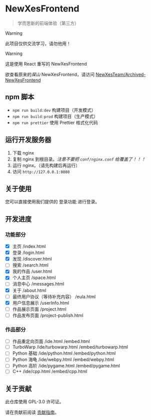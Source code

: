 # NewXesFrontend

> 学而思新的前端体验（第三方）

> [!WARNING]
> 此项目仅供交流学习，请勿他用！

> [!WARNING]
> 这是使用 React 重写的 NewXesFrontend
>
> 欲查看原来的*屎山* NewXesFrontend，请访问 [NewXesTeam/Archived-NewXesFrontend](https://github/NewXesTeam/Archived-NewXesFrontend)

## npm 脚本

- `npm run build:dev` 构建项目（开发模式）
- `npm run build:prod` 构建项目（生产模式）
- `npm run prettier` 使用 Prettier 格式化代码

## 运行开发服务器

1. 下载 nginx
2. 复制 nginx 到根目录。_注意不要把 `conf/nginx.conf` 给覆盖了！！！_
3. 运行 nginx。（请先构建后再运行）
4. 访问 `http://127.0.0.1:8080`

## 关于使用

您可以直接使用我们提供的 登录功能 进行登录。

## 开发进度

### 功能部分

- [x] 主页 /index.html
- [x] 登录 /login.html
- [x] 发现 /discover.html
- [ ] 搜索 /search.html
- [x] 我的作品 /user.html
- [x] 个人主页 /space.html
- [ ] 消息中心 /messages.html
- [x] 关于 /about.html
- [ ] 最终用户协议（等待补充内容） /eula.html
- [x] 用户信息展示 /userInfo.html
- [ ] 作品展示页面 /project.html
- [ ] 作品发布页面 /project-publish.html

### 作品部分

- [ ] 作品重定向页面 /ide.html /embed.html
- [ ] TurboWarp /ide/turbowarp.html /embed/turbowarp.html
- [ ] Python 基础 /ide/python.html /embed/python.html
- [ ] Python 海龟 /ide/webpy.html /embed/webpy.html
- [ ] Python 高阶 /ide/pygame.html /embed/pygame.html
- [ ] C++ /ide/cpp.html /embed/cpp.html

## 关于贡献

此仓库使用 GPL-3.0 许可证。

请在贡献前阅读 [贡献指南](CONTRIBUTING)。
